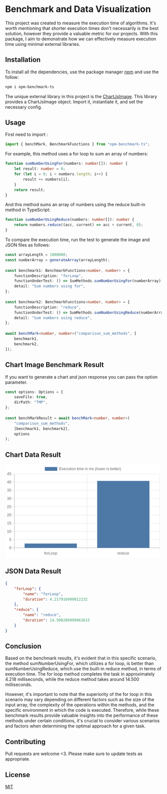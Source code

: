# Benchmark and Data Visualization

This project was created to measure the execution time of algorithms. It's worth mentioning that shorter execution times don't necessarily is the best solution, however they provide a valuable metric for our projects. With this package, I aim to demonstrate how we can effectively measure execution time using minimal external libraries.

## Installation

To install all the dependencies, use the package manager [npm](https://www.npmjs.com/) and use the follow:

```bash
npm i npm-benchmark-ts
```

The unique external library in this project is the [ChartJsImage](https://www.npmjs.com/package/chartjs-to-image/).
This library provides a ChartJsImage object. Import it, instantiate it, and set the necessary config.

## Usage

First need to import :

```typescript
import { benchMark, BenchmarkFunctions } from "npm-benchmark-ts";
```

For example, this method uses a for loop to sum an array of numbers:

```typescript
function sumNumberUsingFor(numbers: number[]): number {
	let result: number = 0;
	for (let i = 0; i < numbers.length; i++) {
		result += numbers[i];
	}
	return result;
}
```

And this method sums an array of numbers using the reduce built-in method in TypeScript:

```typescript
function sumNumberUsingReduce(numbers: number[]): number {
	return numbers.reduce((acc, current) => acc + current, 0);
}
```

To compare the execution time, run the test to generate the image and JSON files as follows:

```typescript
const arrayLength = 1000000;
const numberArray = generateArray(arrayLength);

const benchmark1: BenchmarkFunctions<number, number> = {
	functionDescription: "forLoop",
	functionUnderTest: () => SumMethods.sumNumberUsingFor(numberArray),
	detail: "Sum numbers using for",
};

const benchmark2: BenchmarkFunctions<number, number> = {
	functionDescription: "reduce",
	functionUnderTest: () => SumMethods.sumNumberUsingReduce(numberArray),
	detail: "Sum numbers using reduce",
};

await benchMark<number, number>("comparison_sum_methods", [
	benchmark1,
	benchmark2,
]);
```

## Chart Image Benchmark Result

If you want to generate a chart and json response you can pass the option parameter.

```typescript
const options: Options = {
	saveFile: true,
	dirPath: "TMP",
};

const benchMarkResult = await benchMark<number, number>(
	"comparison_sum_methods",
	[benchmark1, benchmark2],
	options
);
```

## Chart Data Result

![chart image](/TMP/comparison_sum_methods.png "Result chart png image")

## JSON Data Result

```json
{
	"forLoop": {
		"name": "forLoop",
		"duration": 4.217916999012232
	},
	"reduce": {
		"name": "reduce",
		"duration": 14.500208999961615
	}
}
```

## Conclusion

Based on the benchmark results, it's evident that in this specific scenario, the method sumNumberUsingFor, which utilizes a for loop, is better than sumNumberUsingReduce, which use the built-in reduce method, in terms of execution time. The for loop method completes the task in approximately 4.218 milliseconds, while the reduce method takes around 14.500 milliseconds.

However, it's important to note that the superiority of the for loop in this scenario may vary depending on different factors such as the size of the input array, the complexity of the operations within the methods, and the specific environment in which the code is executed. Therefore, while these benchmark results provide valuable insights into the performance of these methods under certain conditions, it's crucial to consider various scenarios and factors when determining the optimal approach for a given task.

## Contributing

Pull requests are welcome <3. Please make sure to update tests as appropriate.

## License

[MIT](https://choosealicense.com/licenses/mit/)
